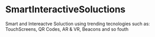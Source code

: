 # SmartInteractiveSoluctions
Smart and Intereactve Soluction using trending tecnologies such as: TouchScreens, QR Codes, AR &amp; VR, Beacons and so fouth
